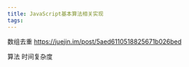 ```yaml
---
title: JavaScript基本算法相关实现
tags:
---
```




数组去重
https://juejin.im/post/5aed6110518825671b026bed



算法
时间复杂度

